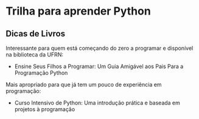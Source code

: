 # Trilha para aprender Python

## Dicas de Livros
Interessante para quem está começando do zero a programar e disponível na biblioteca da UFRN: 
* Ensine Seus Filhos a Programar: Um Guia Amigável aos Pais Para a Programação Python

Mais apropriado para que já tem um pouco de experiência em programação: 
* Curso Intensivo de Python: Uma introdução prática e baseada em projetos à programação 
